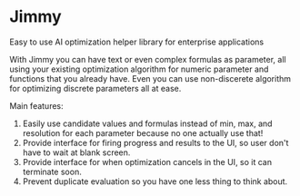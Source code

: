 # Jimmy
Easy to use AI optimization helper library for enterprise applications

With Jimmy you can have text or even complex formulas as parameter, all using your existing optimization algorithm for numeric parameter and functions that you already have. Even you can use non-discerete algorithm for optimizing discrete parameters all at ease. 

Main features:
1. Easily use candidate values and formulas instead of min, max, and resolution for each parameter because no one actually use that!
2. Provide interface for firing progress and results to the UI, so user don't have to wait at blank screen.
3. Provide interface for when optimization cancels in the UI, so it can terminate soon.
4. Prevent duplicate evaluation so you have one less thing to think about.
